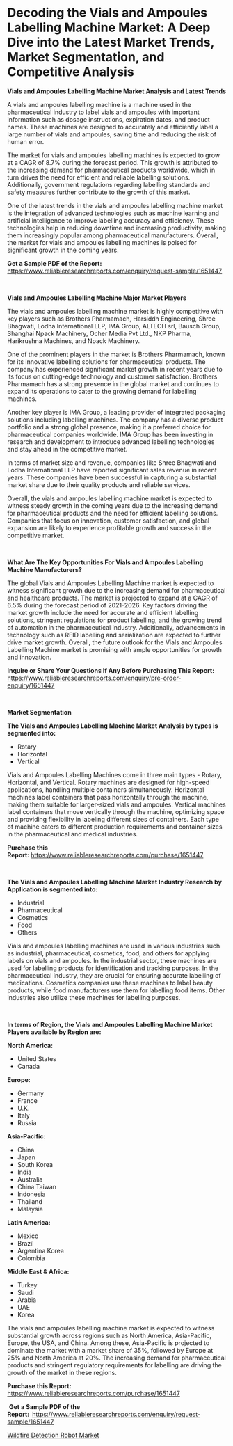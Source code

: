 <p><h1>Decoding the Vials and Ampoules Labelling Machine Market: A Deep Dive into the Latest Market Trends, Market Segmentation, and Competitive Analysis</h1></p><p><strong>Vials and Ampoules Labelling Machine Market Analysis and Latest Trends</strong></p>
<p><p>A vials and ampoules labelling machine is a machine used in the pharmaceutical industry to label vials and ampoules with important information such as dosage instructions, expiration dates, and product names. These machines are designed to accurately and efficiently label a large number of vials and ampoules, saving time and reducing the risk of human error.</p><p>The market for vials and ampoules labelling machines is expected to grow at a CAGR of 8.7% during the forecast period. This growth is attributed to the increasing demand for pharmaceutical products worldwide, which in turn drives the need for efficient and reliable labelling solutions. Additionally, government regulations regarding labelling standards and safety measures further contribute to the growth of this market.</p><p>One of the latest trends in the vials and ampoules labelling machine market is the integration of advanced technologies such as machine learning and artificial intelligence to improve labelling accuracy and efficiency. These technologies help in reducing downtime and increasing productivity, making them increasingly popular among pharmaceutical manufacturers. Overall, the market for vials and ampoules labelling machines is poised for significant growth in the coming years.</p></p>
<p><strong>Get a Sample PDF of the Report:&nbsp;</strong> <a href="https://www.reliableresearchreports.com/enquiry/request-sample/1651447">https://www.reliableresearchreports.com/enquiry/request-sample/1651447</a></p>
<p>&nbsp;</p>
<p><strong>Vials and Ampoules Labelling Machine Major Market Players</strong></p>
<p><p>The vials and ampoules labelling machine market is highly competitive with key players such as Brothers Pharmamach, Harsiddh Engineering, Shree Bhagwati, Lodha International LLP, IMA Group, ALTECH srl, Bausch Group, Shanghai Npack Machinery, Ocher Media Pvt Ltd., NKP Pharma, Harikrushna Machines, and Npack Machinery. </p><p>One of the prominent players in the market is Brothers Pharmamach, known for its innovative labelling solutions for pharmaceutical products. The company has experienced significant market growth in recent years due to its focus on cutting-edge technology and customer satisfaction. Brothers Pharmamach has a strong presence in the global market and continues to expand its operations to cater to the growing demand for labelling machines.</p><p>Another key player is IMA Group, a leading provider of integrated packaging solutions including labelling machines. The company has a diverse product portfolio and a strong global presence, making it a preferred choice for pharmaceutical companies worldwide. IMA Group has been investing in research and development to introduce advanced labelling technologies and stay ahead in the competitive market.</p><p>In terms of market size and revenue, companies like Shree Bhagwati and Lodha International LLP have reported significant sales revenue in recent years. These companies have been successful in capturing a substantial market share due to their quality products and reliable services.</p><p>Overall, the vials and ampoules labelling machine market is expected to witness steady growth in the coming years due to the increasing demand for pharmaceutical products and the need for efficient labelling solutions. Companies that focus on innovation, customer satisfaction, and global expansion are likely to experience profitable growth and success in the competitive market.</p></p>
<p>&nbsp;</p>
<p><strong>What Are The Key Opportunities For Vials and Ampoules Labelling Machine Manufacturers?</strong></p>
<p><p>The global Vials and Ampoules Labelling Machine market is expected to witness significant growth due to the increasing demand for pharmaceutical and healthcare products. The market is projected to expand at a CAGR of 6.5% during the forecast period of 2021-2026. Key factors driving the market growth include the need for accurate and efficient labelling solutions, stringent regulations for product labelling, and the growing trend of automation in the pharmaceutical industry. Additionally, advancements in technology such as RFID labelling and serialization are expected to further drive market growth. Overall, the future outlook for the Vials and Ampoules Labelling Machine market is promising with ample opportunities for growth and innovation.</p></p>
<p><strong>Inquire or Share Your Questions If Any Before Purchasing This Report:</strong> <a href="https://www.reliableresearchreports.com/enquiry/pre-order-enquiry/1651447">https://www.reliableresearchreports.com/enquiry/pre-order-enquiry/1651447</a></p>
<p>&nbsp;</p>
<p><strong>Market Segmentation</strong></p>
<p><strong>The Vials and Ampoules Labelling Machine Market Analysis by types is segmented into:</strong></p>
<p><ul><li>Rotary</li><li>Horizontal</li><li>Vertical</li></ul></p>
<p><p>Vials and Ampoules Labelling Machines come in three main types - Rotary, Horizontal, and Vertical. Rotary machines are designed for high-speed applications, handling multiple containers simultaneously. Horizontal machines label containers that pass horizontally through the machine, making them suitable for larger-sized vials and ampoules. Vertical machines label containers that move vertically through the machine, optimizing space and providing flexibility in labeling different sizes of containers. Each type of machine caters to different production requirements and container sizes in the pharmaceutical and medical industries.</p></p>
<p><strong>Purchase this Report:&nbsp;</strong><a href="https://www.reliableresearchreports.com/purchase/1651447">https://www.reliableresearchreports.com/purchase/1651447</a></p>
<p>&nbsp;</p>
<p><strong>The Vials and Ampoules Labelling Machine Market Industry Research by Application is segmented into:</strong></p>
<p><ul><li>Industrial</li><li>Pharmaceutical</li><li>Cosmetics</li><li>Food</li><li>Others</li></ul></p>
<p><p>Vials and ampoules labelling machines are used in various industries such as industrial, pharmaceutical, cosmetics, food, and others for applying labels on vials and ampoules. In the industrial sector, these machines are used for labelling products for identification and tracking purposes. In the pharmaceutical industry, they are crucial for ensuring accurate labelling of medications. Cosmetics companies use these machines to label beauty products, while food manufacturers use them for labelling food items. Other industries also utilize these machines for labelling purposes.</p></p>
<p>&nbsp;</p>
<p><strong>In terms of Region, the Vials and Ampoules Labelling Machine Market Players available by Region are:</strong></p>
<p>
    <p> <strong> North America: </strong>
        <ul>
            <li>United States</li>
            <li>Canada</li>
        </ul>
        </p> 
    <p> <strong> Europe: </strong>
        <ul>
            <li>Germany</li>
            <li>France</li>
            <li>U.K.</li>
            <li>Italy</li>
            <li>Russia</li>
        </ul>
        </p> 
    <p> <strong> Asia-Pacific: </strong>
        <ul>
            <li>China</li>
            <li>Japan</li>
            <li>South Korea</li>
            <li>India</li>
            <li>Australia</li>
            <li>China Taiwan</li>
            <li>Indonesia</li>
            <li>Thailand</li>
            <li>Malaysia</li>
        </ul>
        </p> 
    <p> <strong> Latin America: </strong>
        <ul>
            <li>Mexico</li>
            <li>Brazil</li>
            <li>Argentina Korea</li>
            <li>Colombia</li>
        </ul>
        </p> 
    <p> <strong> Middle East & Africa: </strong>
        <ul>
            <li>Turkey</li>
            <li>Saudi</li>
            <li>Arabia</li>
            <li>UAE</li>
            <li>Korea</li>
        </ul>
    </p>
    </p>
<p><p>The vials and ampoules labelling machine market is expected to witness substantial growth across regions such as North America, Asia-Pacific, Europe, the USA, and China. Among these, Asia-Pacific is projected to dominate the market with a market share of 35%, followed by Europe at 25% and North America at 20%. The increasing demand for pharmaceutical products and stringent regulatory requirements for labelling are driving the growth of the market in these regions.</p></p>
<p><strong>Purchase this Report: </strong><a href="https://www.reliableresearchreports.com/purchase/1651447">https://www.reliableresearchreports.com/purchase/1651447</a></p>
<p>&nbsp;<strong>Get a Sample PDF of the Report:&nbsp;&nbsp;</strong><a href="https://www.reliableresearchreports.com/enquiry/request-sample/1651447">https://www.reliableresearchreports.com/enquiry/request-sample/1651447</a></p>
<p><strong></strong></p>
<p><p><a href="https://github.com/biheemgalvinlouises6hokrh3h/Market-Research-Report-List-1/blob/main/wildfire-detection-robot-market.md">Wildfire Detection Robot Market</a></p></p>